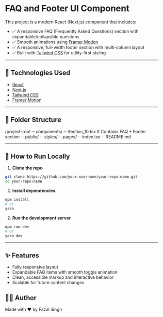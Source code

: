 # FAQ and Footer UI Component

This project is a modern React (Next.js) component that includes:

- ✅ A responsive FAQ (Frequently Asked Questions) section with expandable/collapsible questions
- ✅ Smooth animations using [Framer Motion](https://www.framer.com/motion/)
- ✅ A responsive, full-width footer section with multi-column layout
- ✅ Built with [Tailwind CSS](https://tailwindcss.com/) for utility-first styling

---

## 🔧 Technologies Used

- [React](https://reactjs.org/)
- [Next.js](https://nextjs.org/)
- [Tailwind CSS](https://tailwindcss.com/)
- [Framer Motion](https://www.framer.com/motion/)

---

## 📁 Folder Structure

/project-root
─ components/
─ Section_10.tsx # Contains FAQ + Footer section
─ public/
─ styles/
─ pages/
─ index.tsx
─ README.md

---

## 🚀 How to Run Locally

1. **Clone the repo**

```bash
git clone https://github.com/your-username/your-repo-name.git
cd your-repo-name
```

2. **Install dependencies**

```bash
npm install
# or
yarn
```

2. **Run the development server**

```bash
npm run dev
# or
yarn dev
```

---

## ✨ Features

- Fully responsive layout
- Expandable FAQ items with smooth toggle animation
- Clean, accessible markup and interactive behavior
- Scalable for future content changes

## 🙋‍♂️ Author

Made with ❤️ by Fazal Singh
